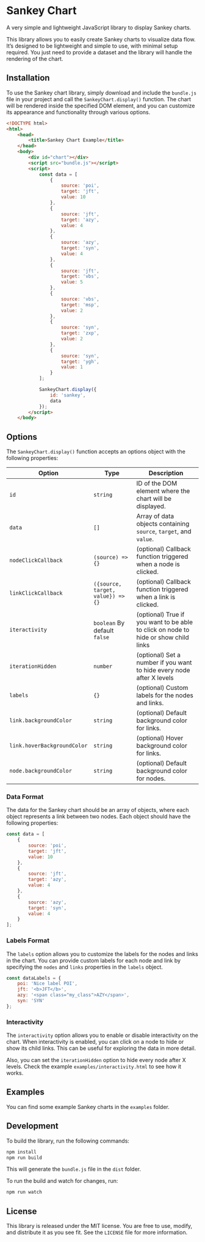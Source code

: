 # Sankey Chart

A very simple and lightweight JavaScript library to display Sankey charts.

This library allows you to easily create Sankey charts to visualize data flow. It’s designed to be lightweight and simple to use, with minimal setup required. You just need to provide a dataset and the library will handle the rendering of the chart.

## Installation

To use the Sankey chart library, simply download and include the `bundle.js` file in your project and call the `SankeyChart.display()` function. The chart will be rendered inside the specified DOM element, and you can customize its appearance and functionality through various options.

```html
<!DOCTYPE html>
<html>
	<head>
		<title>Sankey Chart Example</title>
	</head>
	<body>
		<div id="chart"></div>
		<script src="bundle.js"></script>
		<script>
			const data = [
				{
					source: 'poi',
					target: 'jft',
					value: 10
				},
				{
					source: 'jft',
					target: 'azy',
					value: 4
				},
				{
					source: 'azy',
					target: 'syn',
					value: 4
				},
				{
					source: 'jft',
					target: 'vbs',
					value: 5
				},
				{
					source: 'vbs',
					target: 'msp',
					value: 2
				},
				{
					source: 'syn',
					target: 'zxp',
					value: 2
				},
				{
					source: 'syn',
					target: 'ygh',
					value: 1
				}
			];

			SankeyChart.display({
				id: 'sankey',
				data
			});
		</script>
	</body>
```

## Options

The `SankeyChart.display()` function accepts an options object with the following properties:

| Option                      | Type                              | Description                                                                         |
|-----------------------------|-----------------------------------|-------------------------------------------------------------------------------------|
| `id`                        | `string`                          | ID of the DOM element where the chart will be displayed.                            |
| `data`                      | `[]`                              | Array of data objects containing `source`, `target`, and `value`.                   |
| `nodeClickCallback`         | `(source) => {}`                  | (optional) Callback function triggered when a node is clicked.                      |
| `linkClickCallback`         | `({source, target, value}) => {}` | (optional) Callback function triggered when a link is clicked.                      |
| `iteractivity`              | `boolean` By default `false`      | (optional) True if you want to be able to click on node to hide or show child links |
| `iterationHidden`           | `number`                          | (optional) Set a number if you want to hide every node after X levels               |
| `labels`                    | `{}`                              | (optional) Custom labels for the nodes and links.                                   |
| `link.backgroundColor`      | `string`                          | (optional) Default background color for links.                                      |
| `link.hoverBackgroundColor` | `string`                          | (optional) Hover background color for links.                                        |
| `node.backgroundColor`      | `string`                          | (optional) Default background color for nodes.                                      |

### Data Format

The data for the Sankey chart should be an array of objects, where each object represents a link between two nodes. Each object should have the following properties:

```javascript
const data = [
    {
        source: 'poi',
        target: 'jft',
        value: 10
    },
    {
        source: 'jft',
        target: 'azy',
        value: 4
    },
    {
        source: 'azy',
        target: 'syn',
        value: 4
    }
];
```

### Labels Format

The `labels` option allows you to customize the labels for the nodes and links in the chart. You can provide custom labels for each node and link by specifying the `nodes` and `links` properties in the `labels` object.

```javascript
const dataLabels = {
    poi: 'Nice label POI',
    jft: '<b>JFT</b>',
    azy: '<span class="my_class">AZY</span>',
    syn: 'SYN'
};
```

### Interactivity

The `interactivity` option allows you to enable or disable interactivity on the chart. When interactivity is enabled, you can click on a node to hide or show its child links. This can be useful for exploring the data in more detail.

Also, you can set the `iterationHidden` option to hide every node after X levels. Check the example `examples/interactivity.html` to see how it works.

## Examples

You can find some example Sankey charts in the `examples` folder.

## Development

To build the library, run the following commands:

```bash
npm install
npm run build
```

This will generate the `bundle.js` file in the `dist` folder.

To run the build and watch for changes, run:

```bash
npm run watch
```

## License

This library is released under the MIT license. You are free to use, modify, and distribute it as you see fit. See the `LICENSE` file for more information.
